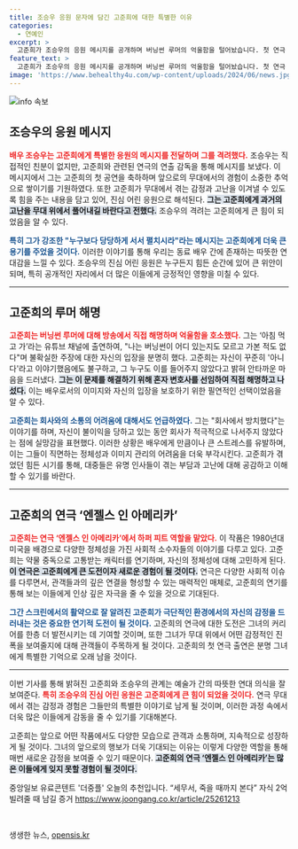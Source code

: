 ```yaml
---
title: 조승우 응원 문자에 담긴 고준희에 대한 특별한 이유
categories:
  - 연예인
excerpt: >
  고준희가 조승우의 응원 메시지를 공개하며 버닝썬 루머의 억울함을 털어놨습니다. 첫 연극 출연에서 힘을 얻는 고준희의 이야기를 만나보세요!
feature_text: >
  고준희가 조승우의 응원 메시지를 공개하며 버닝썬 루머의 억울함을 털어놨습니다. 첫 연극 출연에서 힘을 얻는 고준희의 이야기를 만나보세요!
image: 'https://www.behealthy4u.com/wp-content/uploads/2024/06/news.jpg'
---
```


<p><img src="https://www.behealthy4u.com/wp-content/uploads/2024/06/news.jpg" alt="info 속보" /></p>

<h2 data-ke-size="size26">조승우의 응원 메시지</h2>

<p data-ke-size="size16"><b><span style="color: #ee2323;">배우 조승우는 고준희에게 특별한 응원의 메시지를 전달하며 그를 격려했다.</span></b> 조승우는 직접적인 친분이 없지만, 고준희와 관련된 연극의 연출 감독을 통해 메시지를 보냈다. 이 메시지에서 그는 고준희의 첫 공연을 축하하며 앞으로의 무대에서의 경험이 소중한 추억으로 쌓이기를 기원하였다. 또한 고준희가 무대에서 겪는 감정과 고난을 이겨낼 수 있도록 힘을 주는 내용을 담고 있어, 진심 어린 응원으로 해석된다. <b><span style="background-color: #21538527;">그는 고준희에게 과거의 고난을 무대 위에서 풀어내길 바란다고 전했다.</span></b> 조승우의 격려는 고준희에게 큰 힘이 되었음을 알 수 있다.</p>

<p data-ke-size="size16"><b><span style="color: #1a5490;">특히 그가 강조한 "누구보다 당당하게 서서 펼치시라"라는 메시지는 고준희에게 더욱 큰 용기를 주었을 것이다.</span></b> 이러한 이야기를 통해 우리는 동료 배우 간에 존재하는 따뜻한 연대감을 느낄 수 있다. 조승우의 진심 어린 응원은 누구든지 힘든 순간에 있어 큰 위안이 되며, 특히 공개적인 자리에서 더 많은 이들에게 긍정적인 영향을 미칠 수 있다.</p>

<hr>

<h2 data-ke-size="size26">고준희의 루머 해명</h2>

<p data-ke-size="size16"><b><span style="color: #ee2323;">고준희는 버닝썬 루머에 대해 방송에서 직접 해명하며 억울함을 호소했다.</span></b> 그는 ‘아침 먹고 가’라는 유튜브 채널에 출연하여, "나는 버닝썬이 어디 있는지도 모르고 가본 적도 없다"며 불확실한 주장에 대한 자신의 입장을 분명히 했다. 고준희는 자신이 꾸준히 '아니다'라고 이야기했음에도 불구하고, 그 누구도 이를 들어주지 않았다고 밝혀 안타까운 마음을 드러냈다. <b><span style="background-color: #21538527;">그는 이 문제를 해결하기 위해 혼자 변호사를 선임하여 직접 해명하고 나섰다.</span></b> 이는 배우로서의 이미지와 자신의 입장을 보호하기 위한 필연적인 선택이었음을 알 수 있다.</p>

<p data-ke-size="size16"><b><span style="color: #1a5490;">고준희는 회사와의 소통의 어려움에 대해서도 언급하였다.</span></b> 그는 "회사에서 방치했다"는 이야기를 하며, 자신이 불이익을 당하고 있는 동안 회사가 적극적으로 나서주지 않았다는 점에 실망감을 표현했다. 이러한 상황은 배우에게 만큼이나 큰 스트레스를 유발하며, 이는 그들이 직면하는 정체성과 이미지 관리의 어려움을 더욱 부각시킨다. 고준희가 겪었던 힘든 시기를 통해, 대중들은 유명 인사들이 겪는 부담과 고난에 대해 공감하고 이해할 수 있기를 바란다.</p>

<hr>

<h2 data-ke-size="size26">고준희의 연극 ‘엔젤스 인 아메리카’</h2>

<p data-ke-size="size16"><b><span style="color: #ee2323;">고준희는 연극 ‘엔젤스 인 아메리카’에서 하퍼 피트 역할을 맡았다.</span></b> 이 작품은 1980년대 미국을 배경으로 다양한 정체성을 가진 사회적 소수자들의 이야기를 다루고 있다. 고준희는 약물 중독으로 고통받는 캐릭터를 연기하며, 자신의 정체성에 대해 고민하게 된다. <b><span style="background-color: #21538527;">이 연극은 고준희에게 큰 도전이자 새로운 경험이 될 것이다.</span></b> 연극은 다양한 사회적 이슈를 다루면서, 관객들과의 깊은 연결을 형성할 수 있는 매력적인 매체로, 고준희의 연기를 통해 보는 이들에게 인상 깊은 자극을 줄 수 있을 것으로 기대된다.</p>

<p data-ke-size="size16"><b><span style="color: #1a5490;">그간 스크린에서의 활약으로 잘 알려진 고준희가 극단적인 환경에서의 자신의 감정을 드러내는 것은 중요한 연기적 도전이 될 것이다.</span></b> 고준희의 연극에 대한 도전은 그녀의 커리어를 한층 더 발전시키는 데 기여할 것이며, 또한 그녀가 무대 위에서 어떤 감정적인 진폭을 보여줄지에 대해 관객들이 주목하게 될 것이다. 고준희의 첫 연극 출연은 분명 그녀에게 특별한 기억으로 오래 남을 것이다.</p>

<hr>

<p data-ke-size="size16">이번 기사를 통해 밝혀진 고준희와 조승우의 관계는 예술가 간의 따뜻한 연대 의식을 잘 보여준다. <b><span style="color: #ee2323;">특히 조승우의 진심 어린 응원은 고준희에게 큰 힘이 되었을 것이다.</span></b> 연극 무대에서 겪는 감정과 경험은 그들만의 특별한 이야기로 남게 될 것이며, 이러한 과정 속에서 더욱 많은 이들에게 감동을 줄 수 있기를 기대해본다.</p>

<p data-ke-size="size16">고준희는 앞으로 어떤 작품에서도 다양한 모습으로 관객과 소통하며, 지속적으로 성장하게 될 것이다. 그녀의 앞으로의 행보가 더욱 기대되는 이유는 이렇게 다양한 역할을 통해 매번 새로운 감정을 보여줄 수 있기 때문이다. <b><span style="background-color: #21538527;">고준희의 연극 ‘엔젤스 인 아메리카’는 많은 이들에게 잊지 못할 경험이 될 것이다.</span></b></p>

<p data-ke-size="size16">중앙일보 유료콘텐트 '더중플' 오늘의 추천입니다. “세무서, 죽을 때까지 본다” 자식 2억 빌려줄 때 남길 증거 <a href="https://www.joongang.co.kr/article/25261213">https://www.joongang.co.kr/article/25261213</a></p>

<p data-ke-size="size16">&nbsp;</p>
생생한 뉴스, <a href="https://opensis.kr" rel="dofollow">opensis.kr</a>


